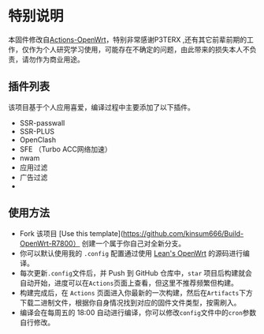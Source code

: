 # 特别说明

本固件修改自[Actions-OpenWrt](https://github.com/P3TERX/Actions-OpenWrt)，特别非常感谢P3TERX ,还有其它前辈前期的工作，仅作为个人研究学习使用，可能存在不确定的问题，由此带来的损失本人不负责，请勿作为商业用途。


## 插件列表

该项目基于个人应用喜爱，编译过程中主要添加了以下插件。


- SSR-passwall
- SSR-PLUS 
- OpenClash 
- SFE （Turbo ACC网络加速）
- nwam
- 应用过滤
- 广告过滤
- 
## 使用方法

- Fork 该项目 [Use this template](https://github.com/kinsum666/Build-OpenWrt-R7800） 创建一个属于你自己对全新分支。
- 你可以默认使用我的 `.config` 配置通过使用 [Lean's OpenWrt](https://github.com/coolsnowwolf/lede) 的源码进行编译。
- 每次更新`.config`文件后，并 Push 到 GitHub 仓库中，`star` 项目后构建就会自动开始，进度可以在`Actions`页面上查看，但这里不推荐频繁但构建。
- 构建完成后，在 `Actions` 页面进入你最新的一次构建，然后在`Artifacts`下方下载二进制文件，根据你自身情况找到对应的固件文件类型，按需刷入。
- 编译会在每周五的 18:00 自动进行编译，你可以修改`config`文件中的`cron`参数自行修改。



